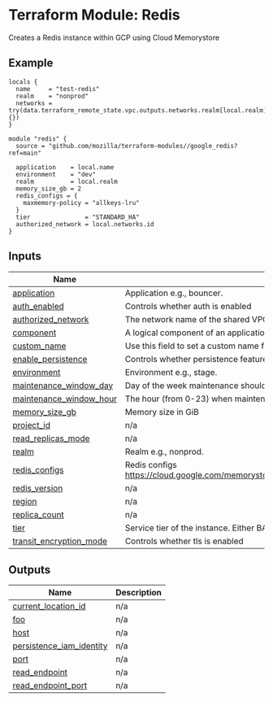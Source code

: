 <!-- BEGIN_TF_DOCS -->
# Terraform Module: Redis
Creates a Redis instance within GCP using Cloud Memorystore

## Example

```hcl
locals {
  name     = "test-redis"
  realm    = "nonprod"
  networks = try(data.terraform_remote_state.vpc.outputs.networks.realm[local.realm], {})
}

module "redis" {
  source = "github.com/mozilla/terraform-modules//google_redis?ref=main"

  application    = local.name
  environment    = "dev"
  realm          = local.realm
  memory_size_gb = 2
  redis_configs = {
    maxmemory-policy = "allkeys-lru"
  }
  tier               = "STANDARD_HA"
  authorized_network = local.networks.id
}
```

## Inputs

| Name | Description | Type | Default | Required |
|------|-------------|------|---------|:--------:|
| <a name="input_application"></a> [application](#input\_application) | Application e.g., bouncer. | `string` | n/a | yes |
| <a name="input_auth_enabled"></a> [auth\_enabled](#input\_auth\_enabled) | Controls whether auth is enabled | `bool` | `false` | no |
| <a name="input_authorized_network"></a> [authorized\_network](#input\_authorized\_network) | The network name of the shared VPC | `string` | n/a | yes |
| <a name="input_component"></a> [component](#input\_component) | A logical component of an application | `string` | `"cache"` | no |
| <a name="input_custom_name"></a> [custom\_name](#input\_custom\_name) | Use this field to set a custom name for the redis instance | `string` | `""` | no |
| <a name="input_enable_persistence"></a> [enable\_persistence](#input\_enable\_persistence) | Controls whether persistence features are enabled | `bool` | `false` | no |
| <a name="input_environment"></a> [environment](#input\_environment) | Environment e.g., stage. | `string` | n/a | yes |
| <a name="input_maintenance_window_day"></a> [maintenance\_window\_day](#input\_maintenance\_window\_day) | Day of the week maintenance should occur | `string` | `"TUESDAY"` | no |
| <a name="input_maintenance_window_hour"></a> [maintenance\_window\_hour](#input\_maintenance\_window\_hour) | The hour (from 0-23) when maintenance should start | `number` | `16` | no |
| <a name="input_memory_size_gb"></a> [memory\_size\_gb](#input\_memory\_size\_gb) | Memory size in GiB | `number` | `1` | no |
| <a name="input_project_id"></a> [project\_id](#input\_project\_id) | n/a | `string` | `null` | no |
| <a name="input_read_replicas_mode"></a> [read\_replicas\_mode](#input\_read\_replicas\_mode) | n/a | `string` | `null` | no |
| <a name="input_realm"></a> [realm](#input\_realm) | Realm e.g., nonprod. | `string` | n/a | yes |
| <a name="input_redis_configs"></a> [redis\_configs](#input\_redis\_configs) | Redis configs https://cloud.google.com/memorystore/docs/redis/reference/rest/v1/projects.locations.instances#Instance.FIELDS.redis_configs | `map(string)` | n/a | yes |
| <a name="input_redis_version"></a> [redis\_version](#input\_redis\_version) | n/a | `string` | `"REDIS_7_0"` | no |
| <a name="input_region"></a> [region](#input\_region) | n/a | `string` | `null` | no |
| <a name="input_replica_count"></a> [replica\_count](#input\_replica\_count) | n/a | `number` | `null` | no |
| <a name="input_tier"></a> [tier](#input\_tier) | Service tier of the instance. Either BASIC or STANDARD\_HA | `string` | n/a | yes |
| <a name="input_transit_encryption_mode"></a> [transit\_encryption\_mode](#input\_transit\_encryption\_mode) | Controls whether tls is enabled | `string` | `"DISABLED"` | no |

## Outputs

| Name | Description |
|------|-------------|
| <a name="output_current_location_id"></a> [current\_location\_id](#output\_current\_location\_id) | n/a |
| <a name="output_foo"></a> [foo](#output\_foo) | n/a |
| <a name="output_host"></a> [host](#output\_host) | n/a |
| <a name="output_persistence_iam_identity"></a> [persistence\_iam\_identity](#output\_persistence\_iam\_identity) | n/a |
| <a name="output_port"></a> [port](#output\_port) | n/a |
| <a name="output_read_endpoint"></a> [read\_endpoint](#output\_read\_endpoint) | n/a |
| <a name="output_read_endpoint_port"></a> [read\_endpoint\_port](#output\_read\_endpoint\_port) | n/a |
<!-- END_TF_DOCS -->
